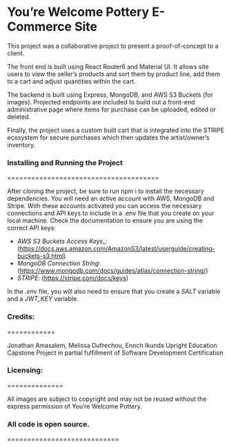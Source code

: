 # You’re Welcome Pottery E-Commerce Site
This project was a collaborative project to present a proof-of-concept to a client.

The front end is built using React Router6 and Material UI. It allows site users to view the seller’s products and sort them by product line, add them to a cart and adjust quantities within the cart.

The backend is built using Express, MongoDB, and AWS S3 Buckets (for images). Projected endpoints are included to build out a front-end administrative page where items for purchase can be uploaded, edited or deleted.

Finally, the project uses a custom built cart that is integrated into the STRIPE ecosystem for secure purchases which then updates the artist/owner’s inventory.

### Installing and Running the Project
======================================

After cloning the project, be sure to run npm i to install the necessary dependencies. You will need an active account with AWS, MongoDB and Stripe. With these accounts activated you can access the necessary connections and API keys to include in a .env file that you create on your local machine. Check the documentation to ensure you are using the correct API keys:

* _AWS_ _S3_ _Buckets_ _Access_ _Keys__:  (https://docs.aws.amazon.com/AmazonS3/latest/userguide/creating-buckets-s3.html)
* _MongoDB_ _Connection_ _String_: (https://www.mongodb.com/docs/guides/atlas/connection-string/)
* _STRIPE_: (https://stripe.com/docs/keys)

In the *.env* file, you will also need to ensure that you create a *SALT* variable and a *JWT_KEY* variable.

### Credits: 
============

Jonathan Amasalem, Melissa Dufrechou, Enoch Ikunda
Upright Education Capstone Project in partial fulfillment of Software Development Certification 

### Licensing:
==============

All images are subject to copyright and may not be reused without the express permission of You’re Welcome Pottery.

### All code is open source.
============================
